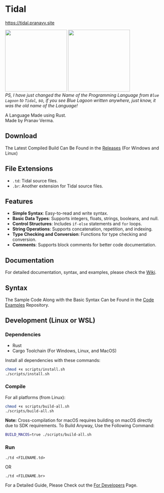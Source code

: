 # Tidal
https://tidal.pranavv.site

<img src="logo/banner.jpeg" height="200px">  <img src="logo/logo.jpeg" height="200px"><br>
<i>PS, I have just changed the Name of the Programming Language from `Blue Lagoon` to `Tidal`, so, if you see Blue Lagoon written anywhere, just know, it was the old name of the Language!</i>

A Language Made using Rust. <br>
Made by Pranav Verma.

## Download
The Latest Compiled Build Can Be Found in the [Releases](https://github.com/PranavVerma-droid/Blue-Lagoon/releases) (For Windows and Linux)

## File Extensions
- `.td`: Tidal source files.
- `.br`: Another extension for Tidal source files.

## Features
- **Simple Syntax**: Easy-to-read and write syntax.
- **Basic Data Types**: Supports integers, floats, strings, booleans, and null.
- **Control Structures**: Includes `if-else` statements and `for` loops.
- **String Operations**: Supports concatenation, repetition, and indexing.
- **Type Checking and Conversion**: Functions for type checking and conversion.
- **Comments**: Supports block comments for better code documentation.

## Documentation
For detailed documentation, syntax, and examples, please check the [Wiki](https://github.com/PranavVerma-droid/Tidal/wiki).

## Syntax
The Sample Code Along with the Basic Syntax Can be Found in the [Code Examples](https://github.com/Tidal-Lang/Code-Examples) Repository.

## Development (Linux or WSL)

### Dependencies
- Rust
- Cargo Toolchain (For Windows, Linux, and MacOS)

Install all dependencies with these commands:
```bash
chmod +x scripts/install.sh
./scripts/install.sh
```

### Compile
For all platforms (from Linux):
```bash
chmod +x scripts/build-all.sh
./scripts/build-all.sh
```

**Note:** Cross-compilation for macOS requires building on macOS directly due to SDK requirements. To Build Anyway, Use the Following Command:
```bash
BUILD_MACOS=true ./scripts/build-all.sh
```

### Run
```./td <FILENAME.td>```

OR 

```./td <FILENAME.br>```

For a Detailed Guide, Please Check out the [For Developers](https://github.com/Tidal-Lang/Tidal/wiki/For-Developers) Page.



